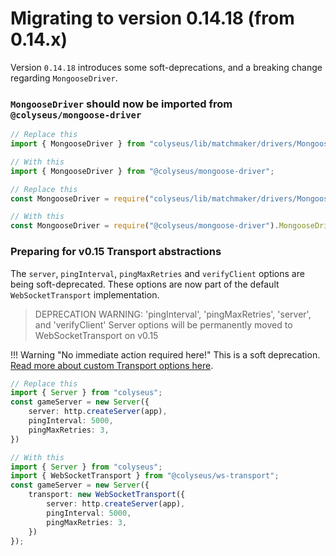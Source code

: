 # Migrating to version 0.14.18 (from 0.14.x)

Version `0.14.18` introduces some soft-deprecations, and a breaking change regarding `MongooseDriver`.

### `MongooseDriver` should now be imported from `@colyseus/mongoose-driver`

```typescript fct_label="TypeScript"
// Replace this
import { MongooseDriver } from "colyseus/lib/matchmaker/drivers/MongooseDriver"

// With this
import { MongooseDriver } from "@colyseus/mongoose-driver";
```

```typescript fct_label="JavaScript"
// Replace this
const MongooseDriver = require("colyseus/lib/matchmaker/drivers/MongooseDriver").MongooseDriver;

// With this
const MongooseDriver = require("@colyseus/mongoose-driver").MongooseDriver;
```

### Preparing for v0.15 Transport abstractions

The `server`, `pingInterval`, `pingMaxRetries` and `verifyClient` options are being soft-deprecated. These options are now part of the default `WebSocketTransport` implementation.

> DEPRECATION WARNING: 'pingInterval', 'pingMaxRetries', 'server', and 'verifyClient' Server options will be permanently moved to WebSocketTransport on v0.15

!!! Warning "No immediate action required here!"
    This is a soft deprecation. [Read more about custom Transport options here](/server/transport).

```typescript fct_label="TypeScript"
// Replace this
import { Server } from "colyseus";
const gameServer = new Server({
    server: http.createServer(app),
    pingInterval: 5000,
    pingMaxRetries: 3,
})

// With this
import { Server } from "colyseus";
import { WebSocketTransport } from "@colyseus/ws-transport";
const gameServer = new Server({
    transport: new WebSocketTransport({
        server: http.createServer(app),
        pingInterval: 5000,
        pingMaxRetries: 3,
    })
});
```

